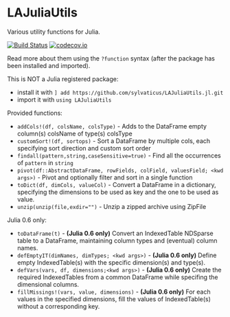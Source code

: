 # LAJuliaUtils

Various utility functions for Julia.

[![Build Status](https://travis-ci.org/sylvaticus/LAJuliaUtils.jl.svg?branch=master)](https://travis-ci.org/sylvaticus/LAJuliaUtils.jl)
[![codecov.io](http://codecov.io/github/sylvaticus/LAJuliaUtils.jl/coverage.svg?branch=master)](http://codecov.io/github/sylvaticus/LAJuliaUtils.jl?branch=master)


Read more about them using the `?function` syntax (after the package has been installed and imported).

This is NOT a Julia registered package:
* install it with `] add https://github.com/sylvaticus/LAJuliaUtils.jl.git`
* import it with `using LAJuliaUtils`

Provided functions:

* `addCols!(df, colsName, colsType)` - Adds to the DataFrame empty column(s) colsName of type(s) colsType
* `customSort!(df, sortops)`         - Sort a DataFrame by multiple cols, each specifying sort direction and custom sort order
* `findall(pattern,string,caseSensitive=true)`          - Find all the occurrences of `pattern` in `string`
* `pivot(df::AbstractDataFrame, rowFields, colField, valuesField; <kwd args>)` - Pivot and optionally filter and sort in a single function
* `toDict(df, dimCols, valueCol)`    - Convert a DataFrame in a dictionary, specifying the dimensions to be used as key and the one to be used as value.
* `unzip(unzip(file,exdir="")`       - Unzip a zipped archive using ZipFile

Julia 0.6 only:

* `toDataFrame(t)`                   - **(Julia 0.6 only)** Convert an IndexedTable NDSparse table to a DataFrame, maintaining column types and (eventual) column names.
* `defEmptyIT(dimNames, dimTypes; <kwd args>)` - **(Julia 0.6 only)** Define empty IndexedTable(s) with the specific dimension(s) and type(s).
* `defVars(vars, df, dimensions;<kwd args>)`   - **(Julia 0.6 only)** Create the required IndexedTables from a common DataFrame while specifing the dimensional columns.
* `fillMissings!(vars, value, dimensions)` - **(Julia 0.6 only)** For each values in the specified dimensions, fill the values of IndexedTable(s) without a corresponding key.

